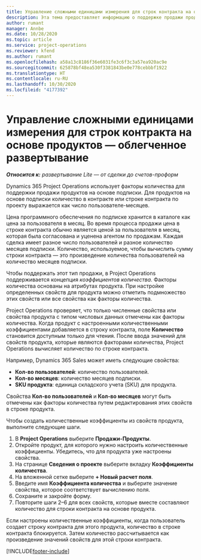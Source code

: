```yaml
---
title: Управление сложными единицами измерения для строк контракта на основе продуктов — облегченное развертывание
description: Эта тема предоставляет информацию о поддержке продажи продуктов на основе подписки.
author: rumant
manager: Annbe
ms.date: 10/28/2020
ms.topic: article
ms.service: project-operations
ms.reviewer: kfend
ms.author: rumant
ms.openlocfilehash: a58a13c8186f36e6031fe3c6f3c3a57ea920ac9e
ms.sourcegitcommit: 625878bf48ea530f3381843be0e778cebbbf1922
ms.translationtype: HT
ms.contentlocale: ru-RU
ms.lasthandoff: 10/30/2020
ms.locfileid: "4177392"
---
```

# <a name="manage-complex-units-for-product-based-contract-lines---lite"></a>Управление сложными единицами измерения для строк контракта на основе продуктов — облегченное развертывание

_**Относится к:** развертывание Lite — от сделки до счетов-проформ_

Dynamics 365 Project Operations использует факторы количества для поддержки продажи продуктов на основе подписки. Для продуктов на основе подписки количество в контракте или строке контракта по проекту выражается как число пользователе-месяцев.

Цена программного обеспечения по подписке хранится в каталоге как цена за пользователя в месяц. Во время процесса продажи цена в строке контракта обычно является ценой за пользователя в месяц, которая была согласована и уценена агентом по продажам. Каждая сделка имеет разное число пользователей и разное количество месяцев подписки. Количество, используемое, чтобы вычислить сумму строки контракта — это произведение количества пользователей на количество месяцев подписки.

Чтобы поддержать этот тип продажи, в Project Operations поддерживается концепция *коэффициентов количества*. Факторы количества основаны на атрибутах продукта. При настройке определенных свойств для продукта можно отметить подмножество этих свойств или все свойства как факторы количества.

Project Operations проверяет, что только численные свойства или свойства продукта с типом числовых данных отмечены как факторы количества. Когда продукт с настроенными количественными коэффициентами добавляется в строку контракта, поле **Количество** становится доступным только для чтения. После ввода значений для свойств продукта, которые являются факторами количества, Project Operations вычисляет количество по строке контракта.

Например, Dynamics 365 Sales может иметь следующие свойства:

- **Кол-во пользователей**: количество пользователей.
- **Кол-во месяцев**: количество месяцев подписки.
- **SKU продукта**: единица складского учета (SKU) для продукта.

Свойства **Кол-во пользователей** и **Кол-во месяцев** могут быть отмечены как факторы количества путем редактирования этих свойств в строке продукта.

Чтобы создать количественные коэффициенты из свойств продукта, выполните следующие шаги.

1. В **Project Operations** выберите **Продажи-Продукты**.
2. Откройте продукт, для которого нужно настроить количественные коэффициенты. Убедитесь, что для продукта уже настроены свойства.
3. На странице **Сведения о проекте** выберите вкладку **Коэффициенты количества**.
4. На вложенной сетке выберите **+ Новый расчет поля**.
5. Введите имя **Коэффициента количества** и выберите значение свойства, которое соответствует вычислению поля.
6. Сохраните и закройте форму.
7. Повторите шаги 2–6 для всех свойств, которые вместе составляют количество для строки контракта на основе продукта.

Если настроены количественные коэффициенты, когда пользователь создает строку контракта для этого продукта, количество в строке контракта блокируется. Затем количество рассчитывается как произведение значений свойств для этой строки контракта.


[!INCLUDE[footer-include](../../includes/footer-banner.md)]